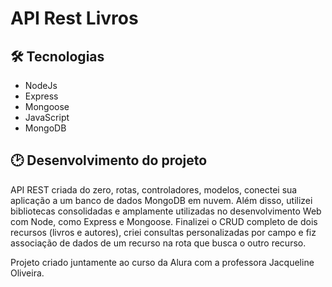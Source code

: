 #  API Rest Livros

## 🛠 Tecnologias   

- NodeJs
- Express
- Mongoose
- JavaScript
- MongoDB 


## 🕑 Desenvolvimento do projeto

API REST criada do zero, rotas, controladores, modelos, conectei sua aplicação a um banco de dados MongoDB em nuvem. Além disso, utilizei bibliotecas consolidadas e amplamente utilizadas no desenvolvimento Web com Node, como Express e Mongoose. Finalizei o CRUD completo de dois recursos (livros e autores), criei consultas personalizadas por campo e fiz associação de dados de um recurso na rota que busca o outro recurso.

Projeto criado juntamente ao curso da Alura com a professora Jacqueline Oliveira.


